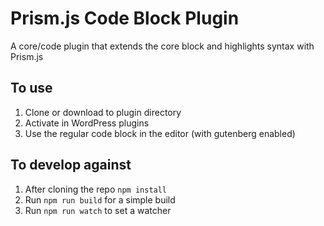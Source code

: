 # Prism.js Code Block Plugin

A core/code plugin that extends the core block and highlights syntax with Prism.js

## To use

1) Clone or download to plugin directory
2) Activate in WordPress plugins
3) Use the regular code block in the editor (with gutenberg enabled)

## To develop against

1) After cloning the repo `npm install`
2) Run `npm run build` for a simple build
3) Run `npm run watch` to set a watcher